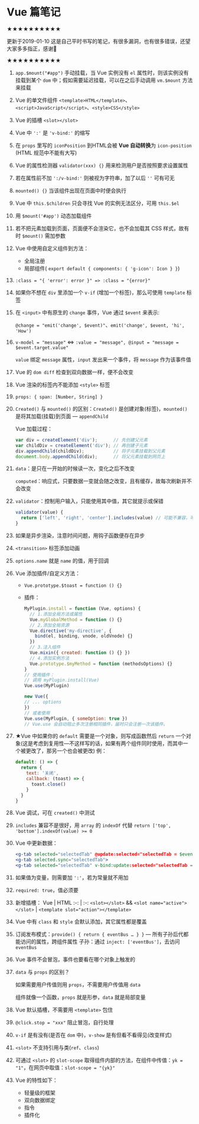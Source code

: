# Vue 篇笔记

★★★★★★★★★★

更新于2019-01-10
这是自己平时书写的笔记，有很多漏洞，也有很多错误，还望大家多多指正，感谢🙏

★★★★★★★★★★

1. `app.$mount("#app")` 手动挂载，当 Vue 实例没有 `el` 属性时，则该实例没有挂载到某个 `dom` 中；假如需要延迟挂载，可以在之后手动调用 `vm.$mount` 方法来挂载
2. Vue 的单文件组件 `<template>HTML</template>`、`<script>JavaScript</script>`、`<style>CSS</style>`
3. Vue 的插槽 `<slot></slot>`
4. Vue 中 `':'` 是 `'v-bind:'` 的缩写
5. 在 `props` 里写的 `iconPosition` 到HTML会被 **Vue 自动转换**为 `icon-position` (HTML 规范中不能有大写)
6. Vue 的属性检测器 `validator(xxx) {}` 用来检测用户是否按照要求设置属性
7. 若在属性前不加 `':/v-bind:'` 则被视为字符串，加了以后 `''` 可有可无
8. `mounted() {}` 当该组件出现在页面中时便会执行
9. Vue 中 `this.$children` 只会寻找 Vue 的实例无法区分，可用 `this.$el`
10. 用 `$mount('#app')` 动态加载组件
11. 若不把元素加载到页面，页面便不会渲染它，也不会加载其 CSS 样式，故有时 `$mount()` 需加参数
12. Vue 中使用自定义组件到方法：
    - 全局注册
    - 局部组件( `export default { components: { 'g-icon': Icon } }`)
13. `:class = "{ 'error': error }" => :class = "{error}"`
14. 如果你不想在 `div` 里添加一个 `v-if` (增加一个标签)，那么可使用 `template` 标签
15. 在 `<input>` 中有原生的 `change` 事件，Vue 通过 `$event` 来表示:

    `@change = "emit('change', $event)"`、`emit('change', $event, 'hi', 'How')`
16. `v-model = "message"` <=> `:value = "message", @input = "message = $event.target.value"`

    `value` 绑定 `message` 属性，`input` 发出来一个事件，将 `message` 作为该事件值
17. Vue 的 `dom diff` 检查到双向数据一样，便不会改变
18. Vue 渲染的标签内不能添加 `<style>` 标签
19. `props: { span: [Number, String] }`
20. `Created()` 与 `mounted()` 的区别：`Created()` 是创建对象(标签)，`mounted()` 是将其加载(挂载)到页面 — `appendChild`

    Vue 加载过程：

    ```javascript
    var div = createElement('div');      // 先创建父元素
    var childDiv = createElement('div'); // 再创建子元素
    div.appendChild(childDiv);           // 将子元素挂载到父元素
    document.body.appendChild(div);      // 将父元素挂载到网页上
    ```

21. `data`：是只在一开始的时候读一次，变化之后不改变

    `computed`：响应式，只要数据一变就会随之改变，且有缓存，故每次刷新并不会改变
22. `validator`：控制用户输入，只能使用其中值，其它就提示或保错

    ```javascript
    validator(value) {
      return ['left', 'right', 'center'].includes(value) // 可能不兼容，可换成array的indexOf()
    }
    ```

23. 如果是异步渲染，注意时间问题，用钩子函数便存在异步
24. `<transition>` 标签添加动画
25. `options.name` 就是 `name` 的值，用于回调
26. Vue 添加插件/自定义方法：
    - `Vue.prototype.$toast = function () {}`
    - 插件：

      ```javascript
      MyPlugin.install = function (Vue, options) {
        // 1.添加全局方法或属性
        Vue.myGlobalMethod = function () {}
        // 2.添加全局资源
        Vue.directive('my-directive', {
          bind(el, binding, vnode, oldVnode) {}
        })
        // 3.注入组件
        Vue.mixin({ created: function () {} })
        // 4.添加实例方法
        Vue.prototype.$myMethod = function (methodsOptions) {}
      }
      // 使用插件：
      // 调用 myPlugin.install(Vue)
      Vue.use(MyPlugin)
      
      new Vue({
      // ... options
      })
      // 或者使用
      Vue.use(MyPlugin, { someOption: true })
      // Vue.use 会自动阻止多次注册相同插件，届时只会注册一次该插件。
      ```

27. ★Vue 中如果你的 `default` 需要是一个对象，则写成函数然后 `return` 一个对象(这是考虑到复用性—不这样写的话，如果有两个组件同时使用，而其中一个被更改了，那另一个也会被更改)
例：

    ```javascript
    default: () => {
      return { 
        text: '关闭',
        callback: (toast) => {
          toast.close()
        }
      }
    }
    ```

28. Vue 调试，可在 `created()` 中测试
29. `includes` 兼容不是很好，用 `array` 的 `indexOf` 代替 `return ['top', 'bottom'].indexOf(value) >= 0`
30. Vue 中更新数据：

    ```jsx
    <g-tab selected="selectedTab" @update:selected="selectedTab = $event">
    <g-tab selected.sync="selectedTab">
    <g-tab selected="selectedTab" v-bind:update:selected="selectedTab = $event">
    ```

31. 如果值为变量，则需要加 `':'`，若为常量就不用加
32. `required: true`，值必须要
33. 新增插槽：
    Vue | HTML
    :-: | :-:
    `<slot></slot>` && `<slot name="active"></slot>` | `<template slot="action"></template>`
34. Vue 中有 `class` 和 `style` 会默认添加，其它属性都是覆盖
35. 订阅发布模式：`provide() { return { eventBus … } }` — 所有子孙后代都能访问的属性，跨组件属性
子孙：通过 `inject: ['eventBus']`，去访问 `eventBus`
36. Vue 事件不会冒泡，事件也要看在哪个对象上触发的
37. `data` 与 `props` 的区别？

    如果需要用户传值则用 `props`，不需要用户传值用 `data`

    组件就像一个函数，`props` 就是形参，`data` 就是局部变量
38. Vue 默认插槽，不需要用 `<template>` 包住
39. `@click.stop = "xxx"` 阻止冒泡，自行处理
40. `v-if` 是有没有(是否在 `dom` 中)，`v-show` 是有但看不看得见(改变样式)
41. `<slot>` 不支持引用与类(`ref`、`class`)
42. 可通过 `<slot>` 的 `slot-scope` 取得组件内部的方法，在组件中传值：`yk = "1"`，在网页中取值：`slot-scope = "{yk}"`
43. Vue 的特性如下：
    - 轻量级的框架
    - 双向数据绑定
    - 指令
    - 插件化
